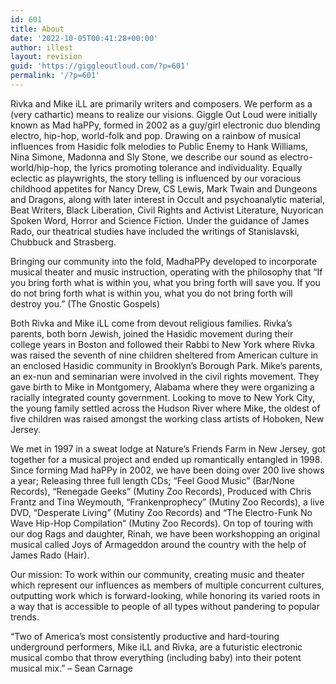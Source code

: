 ```yaml
---
id: 601
title: About
date: '2022-10-05T00:41:28+00:00'
author: illest
layout: revision
guid: 'https://giggleoutloud.com/?p=601'
permalink: '/?p=601'
---
```


Rivka and Mike iLL are primarily writers and composers. We perform as a (very cathartic) means to realize our visions. Giggle Out Loud were initially known as Mad haPPy, formed in 2002 as a guy/girl electronic duo blending electro, hip-hop, world-folk and pop. Drawing on a rainbow of musical influences from Hasidic folk melodies to Public Enemy to Hank Williams, Nina Simone, Madonna and Sly Stone, we describe our sound as electro-world/hip-hop, the lyrics promoting tolerance and individuality. Equally eclectic as playwrights, the story telling is influenced by our voracious childhood appetites for Nancy Drew, CS Lewis, Mark Twain and Dungeons and Dragons, along with later interest in Occult and psychoanalytic material, Beat Writers, Black Liberation, Civil Rights and Activist Literature, Nuyorican Spoken Word, Horror and Science Fiction. Under the guidance of James Rado, our theatrical studies have included the writings of Stanislavski, Chubbuck and Strasberg.

Bringing our community into the fold, MadhaPPy developed to incorporate musical theater and music instruction, operating with the philosophy that “If you bring forth what is within you, what you bring forth will save you. If you do not bring forth what is within you, what you do not bring forth will destroy you.” (The Gnostic Gospels)

Both Rivka and Mike iLL come from devout religious families. Rivka’s parents, both born Jewish, joined the Hasidic movement during their college years in Boston and followed their Rabbi to New York where Rivka was raised the seventh of nine children sheltered from American culture in an enclosed Hasidic community in Brooklyn’s Borough Park. Mike’s parents, an ex-nun and seminarian were involved in the civil rights movement. They gave birth to Mike in Montgomery, Alabama where they were organizing a racially integrated county government. Looking to move to New York City, the young family settled across the Hudson River where Mike, the oldest of five children was raised amongst the working class artists of Hoboken, New Jersey.

We met in 1997 in a sweat lodge at Nature’s Friends Farm in New Jersey, got together for a musical project and ended up romantically entangled in 1998. Since forming Mad haPPy in 2002, we have been doing over 200 live shows a year; Releasing three full length CDs; “Feel Good Music” (Bar/None Records), “Renegade Geeks” (Mutiny Zoo Records), Produced with Chris Frantz and Tina Weymouth, “Frankenprophecy” (Mutiny Zoo Records), a live DVD, “Desperate Living” (Mutiny Zoo Records) and “The Electro-Funk No Wave Hip-Hop Compilation” (Mutiny Zoo Records). On top of touring with our dog Rags and daughter, Rinah, we have been workshopping an original musical called Joys of Armageddon around the country with the help of James Rado (Hair).

Our mission: To work within our community, creating music and theater which represent our influences as members of multiple concurrent cultures, outputting work which is forward-looking, while honoring its varied roots in a way that is accessible to people of all types without pandering to popular trends.

“Two of America’s most consistently productive and hard-touring underground performers, Mike iLL and Rivka, are a futuristic electronic musical combo that throw everything (including baby) into their potent musical mix.” – Sean Carnage
